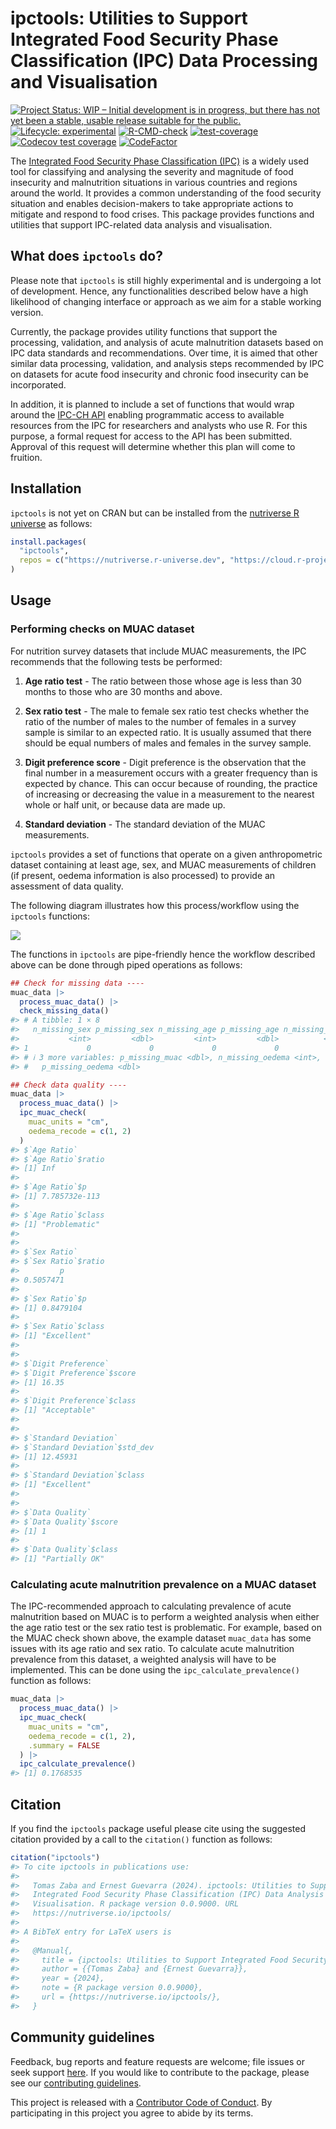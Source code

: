 
<!-- README.md is generated from README.Rmd. Please edit that file -->

# ipctools: Utilities to Support Integrated Food Security Phase Classification (IPC) Data Processing and Visualisation

<!-- badges: start -->

[![Project Status: WIP – Initial development is in progress, but there
has not yet been a stable, usable release suitable for the
public.](https://www.repostatus.org/badges/latest/wip.svg)](https://www.repostatus.org/#wip)
[![Lifecycle:
experimental](https://img.shields.io/badge/lifecycle-experimental-orange.svg)](https://lifecycle.r-lib.org/articles/stages.html#experimental)
[![R-CMD-check](https://github.com/nutriverse/ipctools/actions/workflows/R-CMD-check.yaml/badge.svg)](https://github.com/nutriverse/ipctools/actions/workflows/R-CMD-check.yaml)
[![test-coverage](https://github.com/nutriverse/ipctools/actions/workflows/test-coverage.yaml/badge.svg)](https://github.com/nutriverse/ipctools/actions/workflows/test-coverage.yaml)
[![Codecov test
coverage](https://codecov.io/gh/nutriverse/ipctools/branch/main/graph/badge.svg)](https://app.codecov.io/gh/nutriverse/ipctools?branch=main)
[![CodeFactor](https://www.codefactor.io/repository/github/nutriverse/ipctools/badge)](https://www.codefactor.io/repository/github/nutriverse/ipctools)
<!-- badges: end -->

The [Integrated Food Security Phase Classification
(IPC)](https://www.ipcinfo.org/) is a widely used tool for classifying
and analysing the severity and magnitude of food insecurity and
malnutrition situations in various countries and regions around the
world. It provides a common understanding of the food security situation
and enables decision-makers to take appropriate actions to mitigate and
respond to food crises. This package provides functions and utilities
that support IPC-related data analysis and visualisation.

## What does `ipctools` do?

Please note that `ipctools` is still highly experimental and is
undergoing a lot of development. Hence, any functionalities described
below have a high likelihood of changing interface or approach as we aim
for a stable working version.

Currently, the package provides utility functions that support the
processing, validation, and analysis of acute malnutrition datasets
based on IPC data standards and recommendations. Over time, it is aimed
that other similar data processing, validation, and analysis steps
recommended by IPC on datasets for acute food insecurity and chronic
food insecurity can be incorporated.

In addition, it is planned to include a set of functions that would wrap
around the [IPC-CH
API](https://www.ipcinfo.org/ipc-country-analysis/api/) enabling
programmatic access to available resources from the IPC for researchers
and analysts who use R. For this purpose, a formal request for access to
the API has been submitted. Approval of this request will determine
whether this plan will come to fruition.

## Installation

`ipctools` is not yet on CRAN but can be installed from the [nutriverse
R universe](https://nutriverse.r-universe.dev) as follows:

``` r
install.packages(
  "ipctools",
  repos = c("https://nutriverse.r-universe.dev", "https://cloud.r-project.org")
)
```

## Usage

### Performing checks on MUAC dataset

For nutrition survey datasets that include MUAC measurements, the IPC
recommends that the following tests be performed:

1.  **Age ratio test** - The ratio between those whose age is less than
    30 months to those who are 30 months and above.

2.  **Sex ratio test** - The male to female sex ratio test checks
    whether the ratio of the number of males to the number of females in
    a survey sample is similar to an expected ratio. It is usually
    assumed that there should be equal numbers of males and females in
    the survey sample.

3.  **Digit preference score** - Digit preference is the observation
    that the final number in a measurement occurs with a greater
    frequency than is expected by chance. This can occur because of
    rounding, the practice of increasing or decreasing the value in a
    measurement to the nearest whole or half unit, or because data are
    made up.

4.  **Standard deviation** - The standard deviation of the MUAC
    measurements.

`ipctools` provides a set of functions that operate on a given
anthropometric dataset containing at least age, sex, and MUAC
measurements of children (if present, oedema information is also
processed) to provide an assessment of data quality.

The following diagram illustrates how this process/workflow using the
`ipctools` functions:

<img src="https://github.com/nutriverse/ipctools/assets/5742010/68f0425a-ec51-48f0-8cd2-c0ea50f18e6f" style="display: block; margin: auto;" />

The functions in `ipctools` are pipe-friendly hence the workflow
described above can be done through piped operations as follows:

``` r
## Check for missing data ----
muac_data |>
  process_muac_data() |>
  check_missing_data()
#> # A tibble: 1 × 8
#>   n_missing_sex p_missing_sex n_missing_age p_missing_age n_missing_muac
#>           <int>         <dbl>         <int>         <dbl>          <int>
#> 1             0             0             0             0              0
#> # ℹ 3 more variables: p_missing_muac <dbl>, n_missing_oedema <int>,
#> #   p_missing_oedema <dbl>

## Check data quality ----
muac_data |>
  process_muac_data() |>
  ipc_muac_check(
    muac_units = "cm",
    oedema_recode = c(1, 2)
  )
#> $`Age Ratio`
#> $`Age Ratio`$ratio
#> [1] Inf
#> 
#> $`Age Ratio`$p
#> [1] 7.785732e-113
#> 
#> $`Age Ratio`$class
#> [1] "Problematic"
#> 
#> 
#> $`Sex Ratio`
#> $`Sex Ratio`$ratio
#>         p 
#> 0.5057471 
#> 
#> $`Sex Ratio`$p
#> [1] 0.8479104
#> 
#> $`Sex Ratio`$class
#> [1] "Excellent"
#> 
#> 
#> $`Digit Preference`
#> $`Digit Preference`$score
#> [1] 16.35
#> 
#> $`Digit Preference`$class
#> [1] "Acceptable"
#> 
#> 
#> $`Standard Deviation`
#> $`Standard Deviation`$std_dev
#> [1] 12.45931
#> 
#> $`Standard Deviation`$class
#> [1] "Excellent"
#> 
#> 
#> $`Data Quality`
#> $`Data Quality`$score
#> [1] 1
#> 
#> $`Data Quality`$class
#> [1] "Partially OK"
```

### Calculating acute malnutrition prevalence on a MUAC dataset

The IPC-recommended approach to calculating prevalence of acute
malnutrition based on MUAC is to perform a weighted analysis when either
the age ratio test or the sex ratio test is problematic. For example,
based on the MUAC check shown above, the example dataset `muac_data` has
some issues with its age ratio and sex ratio. To calculate acute
malnutrition prevalence from this dataset, a weighted analysis will have
to be implemented. This can be done using the
`ipc_calculate_prevalence()` function as follows:

``` r
muac_data |>
  process_muac_data() |>
  ipc_muac_check(
    muac_units = "cm", 
    oedema_recode = c(1, 2),
    .summary = FALSE
  ) |>
  ipc_calculate_prevalence()
#> [1] 0.1768535
```

## Citation

If you find the `ipctools` package useful please cite using the
suggested citation provided by a call to the `citation()` function as
follows:

``` r
citation("ipctools")
#> To cite ipctools in publications use:
#> 
#>   Tomas Zaba and Ernest Guevarra (2024). ipctools: Utilities to Support
#>   Integrated Food Security Phase Classification (IPC) Data Analysis and
#>   Visualisation. R package version 0.0.9000. URL
#>   https://nutriverse.io/ipctools/
#> 
#> A BibTeX entry for LaTeX users is
#> 
#>   @Manual{,
#>     title = {ipctools: Utilities to Support Integrated Food Security Phase Classification (IPC) Data Analysis and Visualisation},
#>     author = {{Tomas Zaba} and {Ernest Guevarra}},
#>     year = {2024},
#>     note = {R package version 0.0.9000},
#>     url = {https://nutriverse.io/ipctools/},
#>   }
```

## Community guidelines

Feedback, bug reports and feature requests are welcome; file issues or
seek support [here](https://github.com/nutriverse/ipctools/issues). If
you would like to contribute to the package, please see our
[contributing
guidelines](https://nutriverse.io/ipctools/CONTRIBUTING.html).

This project is released with a [Contributor Code of
Conduct](https://nutriverse.io/ipctools/CODE_OF_CONDUCT.html). By
participating in this project you agree to abide by its terms.
